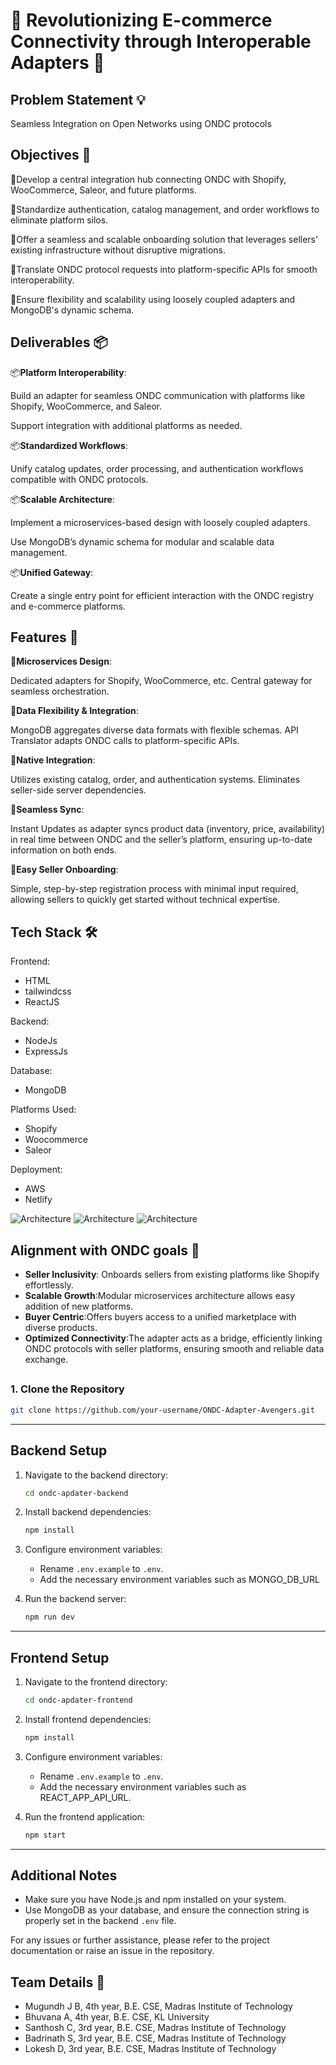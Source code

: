 # 🚀 Revolutionizing E-commerce Connectivity through Interoperable Adapters 🚀


## Problem Statement 💡

Seamless Integration on Open Networks using ONDC protocols

## Objectives 🎯

🎯Develop a central integration hub connecting ONDC with Shopify, WooCommerce, Saleor, and future platforms.

🎯Standardize authentication, catalog management, and order workflows to eliminate platform silos.

🎯Offer a seamless and scalable onboarding solution that leverages sellers' existing infrastructure without disruptive migrations.

🎯Translate ONDC protocol requests into platform-specific APIs for smooth interoperability.

🎯Ensure flexibility and scalability using loosely coupled adapters and MongoDB's dynamic schema.

## Deliverables 📦

📦**Platform Interoperability**:

Build an adapter for seamless ONDC communication with platforms like Shopify, WooCommerce, and Saleor.

Support integration with additional platforms as needed.

📦**Standardized Workflows**:

Unify catalog updates, order processing, and authentication workflows compatible with ONDC protocols.

📦**Scalable Architecture**:

Implement a microservices-based design with loosely coupled adapters.

Use MongoDB’s dynamic schema for modular and scalable data management.

📦**Unified Gateway**:

Create a single entry point for efficient interaction with the ONDC registry and e-commerce platforms.

## Features 🌟

🌟**Microservices Design**: 

Dedicated adapters for Shopify, WooCommerce, etc.
Central gateway for seamless orchestration.

🌟**Data Flexibility & Integration**:

MongoDB aggregates diverse data formats with flexible schemas.
API Translator adapts ONDC calls to platform-specific APIs.

🌟**Native Integration**: 

Utilizes existing catalog, order, and authentication systems.
Eliminates seller-side server dependencies.

🌟**Seamless Sync**: 

Instant Updates as adapter syncs product data (inventory, price, availability) in real time between ONDC and the seller’s platform,
ensuring up-to-date information on both ends.

🌟**Easy Seller Onboarding**: 

Simple, step-by-step registration process with minimal input required, allowing sellers to quickly 
get started without technical expertise.

## Tech Stack 🛠️

Frontend:
- HTML
- tailwindcss
- ReactJS

Backend:
- NodeJs
- ExpressJs

Database:
- MongoDB

Platforms Used:
- Shopify
- Woocommerce
- Saleor
  
Deployment:
- AWS
- Netlify
  
<img src="ArchitecturePics/MINDMATE.AI.png" alt="Architecture">
<img src="ArchitecturePics/MINDMATE.AI (1).png" alt="Architecture">
<img src="ArchitecturePics/MINDMATE.AI (2).png" alt="Architecture">


## Alignment with ONDC goals 🎯

- **Seller Inclusivity**: Onboards sellers from existing platforms like Shopify effortlessly.
- **Scalable Growth**:Modular microservices architecture allows easy addition of new platforms.
- **Buyer Centric**:Offers buyers access to a unified marketplace with diverse products.
- **Optimized Connectivity**:The adapter acts as a bridge, efficiently linking ONDC protocols with seller platforms, ensuring smooth and reliable data exchange.

## 

### 1. Clone the Repository

```bash
git clone https://github.com/your-username/ONDC-Adapter-Avengers.git
```

---

## Backend Setup

1. Navigate to the backend directory:

   ```bash
   cd ondc-apdater-backend
   ```

2. Install backend dependencies:

   ```bash
   npm install
   ```

3. Configure environment variables:

   - Rename `.env.example` to `.env`.
   - Add the necessary environment variables such as MONGO_DB_URL

4. Run the backend server:

   ```bash
   npm run dev
   ```

---

## Frontend Setup

1. Navigate to the frontend directory:

   ```bash
   cd ondc-apdater-frontend
   ```

2. Install frontend dependencies:

   ```bash
   npm install
   ```

3. Configure environment variables:

   - Rename `.env.example` to `.env`.
   -  Add the necessary environment variables such as REACT_APP_API_URL.

4. Run the frontend application:

   ```bash
   npm start
   ```

---

## Additional Notes

- Make sure you have Node.js and npm installed on your system.
- Use MongoDB as your database, and ensure the connection string is properly set in the backend `.env` file.

For any issues or further assistance, please refer to the project documentation or raise an issue in the repository.



## Team Details 👥
- Mugundh J B, 4th year, B.E. CSE, Madras Institute of Technology
- Bhuvana A, 4th year, B.E. CSE, KL University
- Santhosh C, 3rd year, B.E. CSE, Madras Institute of Technology
- Badrinath S, 3rd year, B.E. CSE, Madras Institute of Technology
- Lokesh D, 3rd year, B.E. CSE, Madras Institute of Technology
